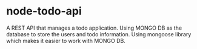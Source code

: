 # node-todo-api
A REST API that manages a todo application.
Using MONGO DB as the database to store the users and todo information.
Using mongoose library which makes it easier to work with MONGO DB.

